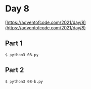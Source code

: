# Day 8

[https://adventofcode.com/2021/day/8](https://adventofcode.com/2021/day/8)

## Part 1

```
$ python3 08.py
```

## Part 2

```
$ python3 08-b.py